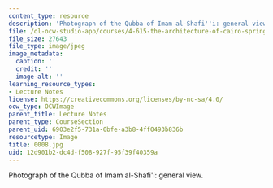 ```yaml
---
content_type: resource
description: 'Photograph of the Qubba of Imam al-Shafi''i: general view.'
file: /ol-ocw-studio-app/courses/4-615-the-architecture-of-cairo-spring-2002/12d901b2dc4df508927f95f39f40359a_0008.jpg
file_size: 27643
file_type: image/jpeg
image_metadata:
  caption: ''
  credit: ''
  image-alt: ''
learning_resource_types:
- Lecture Notes
license: https://creativecommons.org/licenses/by-nc-sa/4.0/
ocw_type: OCWImage
parent_title: Lecture Notes
parent_type: CourseSection
parent_uid: 6903e2f5-731a-0bfe-a3b8-4ff0493b836b
resourcetype: Image
title: 0008.jpg
uid: 12d901b2-dc4d-f508-927f-95f39f40359a
---
```

Photograph of the Qubba of Imam al-Shafi'i: general view.
